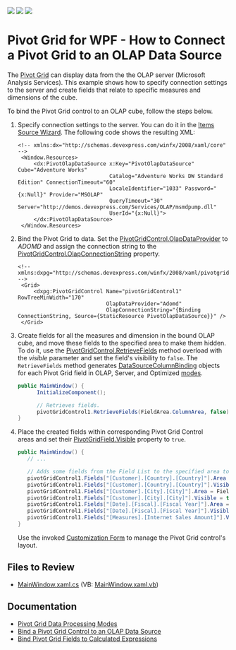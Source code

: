<!-- default badges list -->
![](https://img.shields.io/endpoint?url=https://codecentral.devexpress.com/api/v1/VersionRange/128578458/22.1.2%2B)
[![](https://img.shields.io/badge/Open_in_DevExpress_Support_Center-FF7200?style=flat-square&logo=DevExpress&logoColor=white)](https://supportcenter.devexpress.com/ticket/details/T344661)
[![](https://img.shields.io/badge/📖_How_to_use_DevExpress_Examples-e9f6fc?style=flat-square)](https://docs.devexpress.com/GeneralInformation/403183)
<!-- default badges end -->

# Pivot Grid for WPF - How to Connect a Pivot Grid to an OLAP Data Source

The [Pivot Grid](https://docs.devexpress.com/WPF/7228/controls-and-libraries/pivot-grid) can display data from the the OLAP server (Microsoft Analysis Services). This example shows how to specify connection settings to the server and create fields that relate to specific measures and dimensions of the cube.

To bind the Pivot Grid control to an OLAP cube, follow the steps below.

1. Specify connection settings to the server. You can do it in the [Items Source Wizard](https://docs.devexpress.com/WPF/8015/controls-and-libraries/pivot-grid/binding-to-data/olap-data-source/binding-to-olap-data-sources#bind-to-an-olap-cube-at-design-time). The following code shows the resulting XML:


   ```xaml
   <!-- xmlns:dx="http://schemas.devexpress.com/winfx/2008/xaml/core" -->
    <Window.Resources>
        <dx:PivotOlapDataSource x:Key="PivotOlapDataSource" Cube="Adventure Works" 
                                Catalog="Adventure Works DW Standard Edition" ConnectionTimeout="60" 
                                LocaleIdentifier="1033" Password="{x:Null}" Provider="MSOLAP" 
                                QueryTimeout="30" Server="http://demos.devexpress.com/Services/OLAP/msmdpump.dll" 
                                UserId="{x:Null}">
        </dx:PivotOlapDataSource>
    </Window.Resources>
   ```

1. Bind the Pivot Grid to data. Set the [PivotGridControl.OlapDataProvider](https://docs.devexpress.com/WPF/DevExpress.Xpf.PivotGrid.PivotGridControl.OlapDataProvider) to _ADOMD_ and assign the connection string to the [PivotGridControl.OlapConnectionString](https://docs.devexpress.com/WPF/DevExpress.Xpf.PivotGrid.PivotGridControl.OlapConnectionString) property.

   ```xaml   
   <!-- xmlns:dxpg="http://schemas.devexpress.com/winfx/2008/xaml/pivotgrid" -->
    <Grid>
        <dxpg:PivotGridControl Name="pivotGridControl1" RowTreeMinWidth="170"
                               OlapDataProvider="Adomd" 
                               OlapConnectionString="{Binding ConnectionString, Source={StaticResource PivotOlapDataSource}}" />
    </Grid>
   ```


1. Create fields for all the measures and dimension in the bound OLAP cube, and move these fields to the specified area to make them hidden. To do it, use the [PivotGridControl.RetrieveFields](https://docs.devexpress.com/WPF/DevExpress.Xpf.PivotGrid.PivotGridControl.RetrieveFields.overloads) method overload with the _visible_ parameter and set the field's visibility to `false`. The `RetrieveFields` method generates [DataSourceColumnBinding](https://docs.devexpress.com/WPF/DevExpress.Xpf.PivotGrid.DataSourceColumnBinding?v=22.1) objects for each Pivot Grid field in OLAP, Server, and Optimized [modes](https://docs.devexpress.com/CoreLibraries/403802/devexpress-pivot-grid-core-library/pivot-grid-modes?v=22.1).


   ```cs
   public MainWindow() {
         InitializeComponent();

         // Retrieves fields.
         pivotGridControl1.RetrieveFields(FieldArea.ColumnArea, false);
   }
   ```

1. Place the created fields within corresponding Pivot Grid Control areas and set their [PivotGridField.Visible](https://docs.devexpress.com/WPF/DevExpress.Xpf.PivotGrid.PivotGridField.Visible) property to `true`.


      ```cs
   public MainWindow() {
         // ...

         // Adds some fields from the Field List to the specified area to create a report.
         pivotGridControl1.Fields["[Customer].[Country].[Country]"].Area = FieldArea.RowArea;
         pivotGridControl1.Fields["[Customer].[Country].[Country]"].Visible = true;
         pivotGridControl1.Fields["[Customer].[City].[City]"].Area = FieldArea.RowArea;
         pivotGridControl1.Fields["[Customer].[City].[City]"].Visible = true;
         pivotGridControl1.Fields["[Date].[Fiscal].[Fiscal Year]"].Area = FieldArea.ColumnArea;
         pivotGridControl1.Fields["[Date].[Fiscal].[Fiscal Year]"].Visible = true;
         pivotGridControl1.Fields["[Measures].[Internet Sales Amount]"].Visible = true;
   }
   ```

   Use the invoked [Customization Form](https://docs.devexpress.com/WPF/11751/controls-and-libraries/pivot-grid/layout/customization-form/customization-form-overview) to manage the Pivot Grid control's layout.

## Files to Review

- [MainWindow.xaml.cs](./CS/WpfOlapRetrieveFieldsExample/MainWindow.xaml.cs) (VB: [MainWindow.xaml.vb](./VB/WpfOlapRetrieveFieldsExample/MainWindow.xaml.vb))

## Documentation

- [Pivot Grid Data Processing Modes](https://docs.devexpress.com/CoreLibraries/403802/devexpress-pivot-grid-core-library/pivot-grid-modes?v=22.1)
- [Bind a Pivot Grid Control to an OLAP Data Source](https://docs.devexpress.com/WPF/8015/controls-and-libraries/pivot-grid/binding-to-data/olap-data-source/binding-to-olap-data-sources)
- [Bind Pivot Grid Fields to Calculated Expressions](https://docs.devexpress.com/WPF/8025/controls-and-libraries/pivot-grid/binding-to-data/unbound-fields?v=22.1) 
